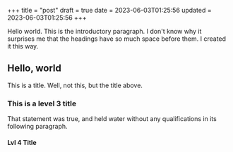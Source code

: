 +++
title = "post"
draft = true
date = 2023-06-03T01:25:56
updated = 2023-06-03T01:25:56
+++

Hello world.
This is the introductory paragraph.
I don't know why it surprises me
that the headings have so much space before them.
I created it this way.

## Hello, world

This is a title.
Well, not this, but the title above.

### This is a level 3 title

That statement was true,
and held water without any qualifications in
its following paragraph.

#### Lvl 4 Title

